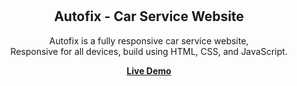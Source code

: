 <div align="center">

  <br />
  <br />

  <h2 align="center">Autofix - Car Service Website</h2>

Autofix is a fully responsive car service website, <br />Responsive for all devices, build using HTML, CSS, and JavaScript.

<a href="https://car-repair-gamma.vercel.app/index.html" target="_blank"><strong>Live Demo</strong></a>

</div>

<br />
